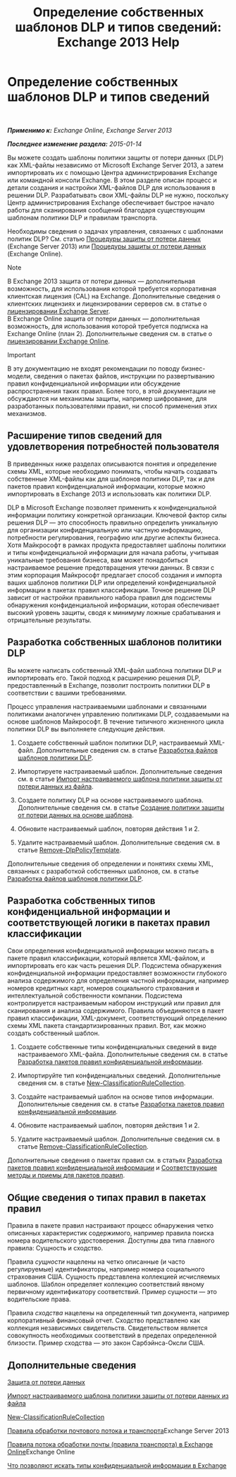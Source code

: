 ﻿---
title: 'Определение собственных шаблонов DLP и типов сведений: Exchange 2013 Help'
TOCTitle: Определение собственных шаблонов DLP и типов сведений
ms:assetid: f4622dba-3347-4758-b4a2-f01b043c908c
ms:mtpsurl: https://technet.microsoft.com/ru-ru/library/JJ674310(v=EXCHG.150)
ms:contentKeyID: 50489518
ms.date: 04/30/2018
mtps_version: v=EXCHG.150
ms.translationtype: HT
---

# Определение собственных шаблонов DLP и типов сведений

 

_**Применимо к:** Exchange Online, Exchange Server 2013_

_**Последнее изменение раздела:** 2015-01-14_

Вы можете создать шаблоны политики защиты от потери данных (DLP) как XML-файлы независимо от Microsoft Exchange Server 2013, а затем импортировать их с помощью Центра администрирования Exchange или командной консоли Exchange. В этом разделе описан процесс и детали создания и настройки XML-файлов DLP для использования в решении DLP. Разрабатывать свои XML-файлы DLP не нужно, поскольку Центр администрирования Exchange обеспечивает быстрое начало работы для сканирования сообщений благодаря существующим шаблонам политики DLP и правилам транспорта.

Необходимы сведения о задачах управления, связанных с шаблонами политик DLP? См. статью [Процедуры защиты от потери данных](dlp-procedures-exchange-2013-help.md) (Exchange Server 2013) или [Процедуры защиты от потери данных](https://technet.microsoft.com/ru-ru/library/jj938003\(v=exchg.150\)) (Exchange Online).

> [!NOTE]  
> В Exchange 2013 защита от потери данных — дополнительная возможность, для использования которой требуется корпоративная клиентская лицензия (CAL) на Exchange. Дополнительные сведения о клиентских лицензиях и лицензировании серверов см. в статье о <a href="https://go.microsoft.com/fwlink/p/?linkid=237292">лицензировании Exchange Server</a>.<br />
В Exchange Online защита от потери данных — дополнительная возможность, для использования которой требуется подписка на Exchange Online (план 2). Дополнительные сведения см. в статье о <a href="https://go.microsoft.com/fwlink/p/?linkid=286154">лицензировании Exchange Online</a>.


> [!IMPORTANT]  
> В эту документацию не входят рекомендации по поводу бизнес-модели, сведения о пакетах файлов, инструкции по развертыванию правил конфиденциальной информации или обсуждение распространения таких правил. Более того, в этой документации не обсуждаются ни механизмы защиты, например шифрование, для разработанных пользователями правил, ни способ применения этих механизмов.


## Расширение типов сведений для удовлетворения потребностей пользователя

В приведенных ниже разделах описываются понятия и определение схемы XML, которые необходимо понимать, чтобы начать создавать собственные XML-файлы как для шаблонов политики DLP, так и для пакетов правил конфиденциальной информации, которые можно импортировать в Exchange 2013 и использовать как политики DLP.

DLP в Microsoft Exchange позволяет применить к конфиденциальной информации политику конкретной организации. Ключевой фактор силы решения DLP — это способность правильно определить уникальную для организации конфиденциальную или частную информацию, потребности регулирования, географию или другие аспекты бизнеса. Хотя Майкрософт в рамках продукта предоставляет шаблоны политики и типы конфиденциальной информации для начала работы, учитывая уникальные требования бизнеса, вам может понадобиться настраиваемое решение предотвращения утечки данных. В связи с этим корпорация Майкрософт предлагает способ создания и импорта ваших шаблонов политики DLP или определений конфиденциальной информации в пакетах правил классификации. Точное решение DLP зависит от настройки правильного набора правил для подсистемы обнаружения конфиденциальной информации, которая обеспечивает высокий уровень защиты, сводя к минимуму ложные срабатывания и отрицательные результаты.

## Разработка собственных шаблонов политики DLP

Вы можете написать собственный XML-файл шаблона политики DLP и импортировать его. Такой подход к расширению решения DLP, предоставленный в Exchange, позволит построить политики DLP в соответствии с вашими требованиями.

Процесс управления настраиваемыми шаблонами и связанными политиками аналогичен управлению политиками DLP, создаваемыми на основе шаблонов Майкрософт. В течение типичного жизненного цикла политики DLP вы выполняете следующие действия.

1.  Создаете собственный шаблон политики DLP, настраиваемый XML-файл. Дополнительные сведения см. в статье [Разработка файлов шаблонов политики DLP](xml-rule-schema-and-rule-structure-guide-for-dlp-policy-files.md).

2.  Импортируете настраиваемый шаблон. Дополнительные сведения см. в статье [Импорт настраиваемого шаблона политики защиты от потери данных из файла](import-a-custom-dlp-policy-template-from-a-file-exchange-2013-help.md).

3.  Создаете политику DLP на основе настраиваемого шаблона. Дополнительные сведения см. в статье [Создание политики защиты от потери данных на основе шаблона](https://docs.microsoft.com/ru-ru/exchange/security-and-compliance/data-loss-prevention/create-dlp-policy-from-template).

4.  Обновите настраиваемый шаблон, повторяя действия 1 и 2.

5.  Удалите настраиваемый шаблон. Дополнительные сведения см. в статье [Remove-DlpPolicyTemplate](https://technet.microsoft.com/ru-ru/library/jj215739\(v=exchg.150\)).

Дополнительные сведения об определении и понятиях схемы XML, связанных с разработкой собственных шаблонов, см. в статье [Разработка файлов шаблонов политики DLP](xml-rule-schema-and-rule-structure-guide-for-dlp-policy-files.md).

## Разработка собственных типов конфиденциальной информации и соответствующей логики в пакетах правил классификации

Свои определения конфиденциальной информации можно писать в пакете правил классификации, который является XML-файлом, и импортировать его как часть решения DLP. Подсистема обнаружения конфиденциальной информации предоставляет возможности глубокого анализа содержимого для определения частной информации, например номеров кредитных карт, номеров социального страхования и интеллектуальной собственности компании. Подсистема контролируется настраиваемым набором инструкций или правил для сканирования и анализа содержимого. Правила объединяются в пакет правил классификации, XML-документ, соответствующий определению схемы XML пакета стандартизированных правил. Вот, как можно создать собственный шаблон.

1.  Создаете собственные типы конфиденциальных сведений в виде настраиваемого XML-файла. Дополнительные сведения см. в статье [Разработка пакетов правил конфиденциальной информации](technical-description-of-xml-schema-for-dlp-rule-packages.md).

2.  Импортируйте тип конфиденциальных сведений. Дополнительные сведения см. в статье [New-ClassificationRuleCollection](https://technet.microsoft.com/ru-ru/library/jj218619\(v=exchg.150\)).

3.  Создайте настраиваемый шаблон на основе типов информации. Дополнительные сведения см. в статье [Разработка пакетов правил конфиденциальной информации](technical-description-of-xml-schema-for-dlp-rule-packages.md).

4.  Обновите настраиваемый шаблон, повторяя действия 1 и 2.

5.  Удалите настраиваемый шаблон. Дополнительные сведения см. в статье [Remove-ClassificationRuleCollection](https://technet.microsoft.com/ru-ru/library/jj218670\(v=exchg.150\)).

Дополнительные сведения о пакетах правил см. в статьях [Разработка пакетов правил конфиденциальной информации](technical-description-of-xml-schema-for-dlp-rule-packages.md) и [Соответствующие методы и приемы для пакетов правил](technical-description-of-xsd-rule-matching-for-dlp-rule-packages.md).

## Общие сведения о типах правил в пакетах правил

Правила в пакете правил настраивают процесс обнаружения четко описанных характеристик содержимого, например правила поиска номера водительского удостоверения. Доступны два типа главного правила: Сущность и сходство.

Правила *сущности* нацелены на четко описанные (и часто регулируемые) идентификаторы, например номера социального страхования США. Сущность представлена коллекцией исчисляемых шаблонов. Шаблон определяет коллекцию соответствий явному первичному идентификатору соответствий. Пример сущности — это водительские права.

Правила *сходства* нацелены на определенный тип документа, например корпоративный финансовый отчет. Сходство представлено как коллекция независимых свидетельств. Свидетельством является совокупность необходимых соответствий в пределах определенной близости. Пример сходства — это закон Сарбэйнса-Оксли США.

## Дополнительные сведения

[Защита от потери данных](https://docs.microsoft.com/ru-ru/exchange/security-and-compliance/data-loss-prevention/data-loss-prevention)

[Импорт настраиваемого шаблона политики защиты от потери данных из файла](import-a-custom-dlp-policy-template-from-a-file-exchange-2013-help.md)

[New-ClassificationRuleCollection](https://technet.microsoft.com/ru-ru/library/jj218619\(v=exchg.150\))

[Правила обработки почтового потока и транспорта](mail-flow-rules-transport-rules-in-exchange-2013-exchange-2013-help.md)Exchange Server 2013

[Правила потока обработки почты (правила транспорта) в Exchange Online](https://technet.microsoft.com/ru-ru/library/jj919238\(v=exchg.150\))Exchange Online

[Что позволяют искать типы конфиденциальной информации в Exchange](what-the-sensitive-information-types-in-exchange-look-for-exchange-online-help.md)

